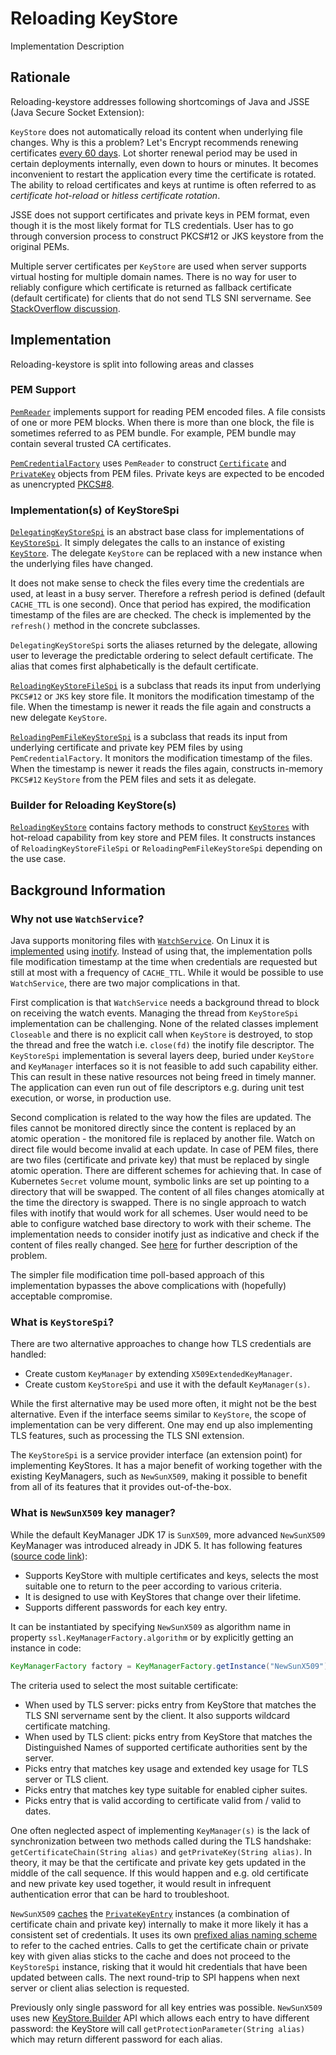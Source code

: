 # Reloading KeyStore

Implementation Description

## Rationale

Reloading-keystore addresses following shortcomings of Java and JSSE (Java Secure Socket Extension):

`KeyStore` does not automatically reload its content when underlying file changes.
Why is this a problem?
Let's Encrypt recommends renewing certificates [every 60 days](https://letsencrypt.org/docs/faq/#what-is-the-lifetime-for-let-s-encrypt-certificates-for-how-long-are-they-valid).
Lot shorter renewal period may be used in certain deployments internally, even down to hours or minutes.
It becomes inconvenient to restart the application every time the certificate is rotated.
The ability to reload certificates and keys at runtime is often referred to as _certificate hot-reload_ or _hitless certificate rotation_.

JSSE does not support certificates and private keys in PEM format, even though it is the most likely format for TLS credentials.
User has to go through conversion process to construct PKCS#12 or JKS keystore from the original PEMs.


Multiple server certificates per `KeyStore` are used when server supports virtual hosting for multiple domain names.
There is no way for user to reliably configure which certificate is returned as fallback certificate (default certificate) for clients that do not send TLS SNI servername. See [StackOverflow discussion](https://stackoverflow.com/questions/72446019/how-does-java-pick-default-certificate-when-keystore-has-multiple-server-certifi).

## Implementation

Reloading-keystore is split into following areas and classes

### PEM Support

[`PemReader`](../lib/src/main/java/fi/protonode/reloadingkeystore/PemReader.java) implements support for reading PEM encoded files.
A file consists of one or more PEM blocks.
When there is more than one block, the file is sometimes referred to as PEM bundle.
For example, PEM bundle may contain several trusted CA certificates.

[`PemCredentialFactory`](../lib/src/main/java/fi/protonode/reloadingkeystore/PemCredentialFactory.java) uses `PemReader` to construct [`Certificate`](https://docs.oracle.com/en/java/javase/17/docs/api/java.base/java/security/Certificate.html) and [`PrivateKey`](https://docs.oracle.com/en/java/javase/17/docs/api/java.base/java/security/PrivateKey.html) objects from PEM files.
Private keys are expected to be encoded as unencrypted [PKCS#8](https://en.wikipedia.org/wiki/PKCS_8).

### Implementation(s) of KeyStoreSpi

[`DelegatingKeyStoreSpi`](../lib/src/main/java/fi/protonode/reloadingkeystore/DelegatingKeyStoreSpi.java) is an abstract base class for implementations of [`KeyStoreSpi`](https://github.com/openjdk/jdk17u/blob/master/src/java.base/share/classes/java/security/KeyStoreSpi.java).
It simply delegates the calls to an instance of existing [`KeyStore`](https://docs.oracle.com/en/java/javase/17/docs/api/java.base/java/security/KeyStore.html).
The delegate `KeyStore` can be replaced with a new instance when the underlying files have changed.

It does not make sense to check the files every time the credentials are used, at least in a busy server.
Therefore a refresh period is defined (default `CACHE_TTL` is one second).
Once that period has expired, the modification timestamp of the files are are checked.
The check is implemented by the `refresh()` method in the concrete subclasses.

`DelegatingKeyStoreSpi` sorts the aliases returned by the delegate, allowing user to leverage the predictable ordering to select default certificate.
The alias that comes first alphabetically is the default certificate.

[`ReloadingKeyStoreFileSpi`](../lib/src/main/java/fi/protonode/reloadingkeystore/ReloadingKeyStoreFileSpi.java) is a subclass that reads its input from underlying `PKCS#12` or `JKS` key store file.
It monitors the modification timestamp of the file.
When the timestamp is newer it reads the file again and constructs a new delegate `KeyStore`.

[`ReloadingPemFileKeyStoreSpi`](../lib/src/main/java/fi/protonode/reloadingkeystore/ReloadingPemFileKeyStoreSpi.java) is a subclass that reads its input from underlying certificate and private key PEM files by using `PemCredentialFactory`.
It monitors the modification timestamp of the files.
When the timestamp is newer it reads the files again, constructs  in-memory `PKCS#12` `KeyStore` from the PEM files and sets it as delegate.

### Builder for Reloading KeyStore(s)

[`ReloadingKeyStore`](../lib/src/main/java/fi/protonode/reloadingkeystore/ReloadingKeyStore.java) contains factory methods to construct [`KeyStores`](https://docs.oracle.com/en/java/javase/17/docs/api/java.base/java/security/KeyStore.html) with hot-reload capability from key store and PEM files.
It constructs instances of `ReloadingKeyStoreFileSpi` or `ReloadingPemFileKeyStoreSpi` depending on the use case.

## Background Information

### Why not use `WatchService`?

Java supports monitoring files with [`WatchService`](https://docs.oracle.com/en/java/javase/17/docs/api/java.base/java/nio/file/WatchService.html).
On Linux it is [implemented](https://github.com/openjdk/jdk17u/blob/master/src/java.base/linux/classes/sun/nio/fs/LinuxWatchService.java) using [inotify](https://en.wikipedia.org/wiki/Inotify).
Instead of using that, the implementation polls file modification timestamp at the time when credentials are requested but still at most with a frequency of `CACHE_TTL`.
While it would be possible to use `WatchService`, there are two major complications in that.

First complication is that `WatchService` needs a background thread to block on receiving the watch events.
Managing the thread from `KeyStoreSpi` implementation can be challenging.
None of the related classes implement `Closeable` and there is no explicit call when `KeyStore` is destroyed, to stop the thread and free the watch i.e. `close(fd)` the inotify file descriptor.
The `KeyStoreSpi` implementation is several layers deep, buried under `KeyStore` and `KeyManager` interfaces so it is not feasible to add such capability either.
This can result in these native resources not being freed in timely manner.
The application can even run out of file descriptors e.g. during unit test execution, or worse, in production use.

Second complication is related to the way how the files are updated.
The files cannot be monitored directly since the content is replaced by an atomic operation - the monitored file is replaced by another file.
Watch on direct file would become invalid at each update.
In case of PEM files, there are two files (certificate and private key) that must be replaced by single atomic operation.
There are different schemes for achieving that.
In case of Kubernetes `Secret` volume mount, symbolic links are set up pointing to a directory that will be swapped.
The content of all files changes atomically at the time the directory is swapped.
There is no single approach to watch files with inotify that would work for all schemes.
User would need to be able to configure watched base directory to work with their scheme.
The implementation needs to consider inotify just as indicative and check if the content of files really changed.
See [here](https://github.com/envoyproxy/envoy/issues/9359#issuecomment-579314094) for further description of the problem.

The simpler file modification time poll-based approach of this implementation bypasses the above complications with (hopefully) acceptable compromise.

### What is  `KeyStoreSpi`?

There are two alternative approaches to change how TLS credentials are handled:

* Create custom `KeyManager` by extending `X509ExtendedKeyManager`.
* Create custom `KeyStoreSpi` and use it with the default `KeyManager(s)`.

While the first alternative may be used more often, it might not be the best alternative.
Even if the interface seems similar to `KeyStore`, the scope of implementation can be very different.
One may end up also implementing TLS features, such as processing the TLS SNI extension.

The `KeyStoreSpi` is a service provider interface (an extension point) for implementing KeyStores.
It has a major benefit of working together with the existing KeyManagers, such as `NewSunX509`, making it possible to benefit from all of its features that it provides out-of-the-box.

### What is `NewSunX509` key manager?

While the default KeyManager JDK 17 is `SunX509`, more advanced `NewSunX509` KeyManager was introduced already in JDK 5.
It has following features ([source code link](https://github.com/openjdk/jdk17u/blob/master/src/java.base/share/classes/sun/security/ssl/X509KeyManagerImpl.java)):

* Supports KeyStore with multiple certificates and keys, selects the most suitable one to return to the peer according to various criteria.
* It is designed to use with KeyStores that change over their lifetime.
* Supports different passwords for each key entry.

It can be instantiated by specifying `NewSunX509` as algorithm name in property `ssl.KeyManagerFactory.algorithm` or by explicitly getting an instance in code:

```java
KeyManagerFactory factory = KeyManagerFactory.getInstance("NewSunX509");
```

The criteria used to select the most suitable certificate:

* When used by TLS server: picks entry from KeyStore that matches the TLS SNI servername sent by the client. It also supports wildcard certificate matching.
* When used by TLS client: picks entry from KeyStore that matches the Distinguished Names of supported certificate authorities sent by the server.
* Picks entry that matches key usage and extended key usage for TLS server or TLS client.
* Picks entry that matches key type suitable for enabled cipher suites.
* Picks entry that is valid according to certificate valid from / valid to dates.

One often neglected aspect of implementing `KeyManager(s)` is the lack of synchronization between two methods called during the TLS handshake: `getCertificateChain(String alias)` and `getPrivateKey(String alias)`.
In theory, it may be that the certificate and private key gets updated in the middle of the call sequence.
If this would happen and e.g. old certificate and new private key used together, it would result in infrequent authentication error that can be hard to troubleshoot.

`NewSunX509` [caches](https://github.com/openjdk/jdk17u/blob/84ac0f0de4556472c61a775abd812302765a3395/src/java.base/share/classes/sun/security/ssl/X509KeyManagerImpl.java#L77-L78) the [`PrivateKeyEntry`](https://github.com/openjdk/jdk17u/blob/20f3576cd1bbe516360b0d9f7deaacdad94df4d7/src/java.base/share/classes/java/security/KeyStore.java#L462-L472) instances (a combination of certificate chain and private key) internally to make it more likely it has a consistent set of credentials.
It uses its own [prefixed alias naming scheme](https://github.com/openjdk/jdk17u/blob/84ac0f0de4556472c61a775abd812302765a3395/src/java.base/share/classes/sun/security/ssl/X509KeyManagerImpl.java#L237-L244) to refer to the cached entries.
Calls to get the certificate chain or private key with given alias sticks to the cache and does not proceed to the `KeyStoreSpi` instance, risking that it would hit credentials that have been updated between calls.
The next round-trip to SPI happens when next server or client alias selection is requested.

Previously only single password for all key entries was possible.
`NewSunX509` uses new [KeyStore.Builder](https://docs.oracle.com/en/java/javase/17/docs/api/java.base/java/security/KeyStore.Builder.html) API which allows each entry to have different password: the KeyStore will call `getProtectionParameter(String alias)` which may return different password for each alias.
